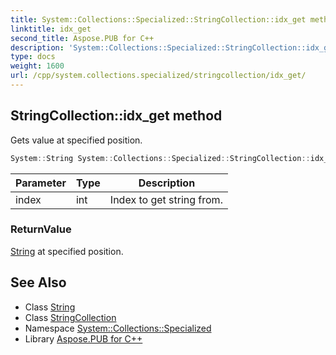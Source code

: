 ```yaml
---
title: System::Collections::Specialized::StringCollection::idx_get method
linktitle: idx_get
second_title: Aspose.PUB for C++
description: 'System::Collections::Specialized::StringCollection::idx_get method. Gets value at specified position in C++.'
type: docs
weight: 1600
url: /cpp/system.collections.specialized/stringcollection/idx_get/
---
```

## StringCollection::idx_get method


Gets value at specified position.

```cpp
System::String System::Collections::Specialized::StringCollection::idx_get(int index) const
```


| Parameter | Type | Description |
| --- | --- | --- |
| index | int | Index to get string from. |

### ReturnValue

[String](../../../system/string/) at specified position.

## See Also

* Class [String](../../../system/string/)
* Class [StringCollection](../)
* Namespace [System::Collections::Specialized](../../)
* Library [Aspose.PUB for C++](../../../)

